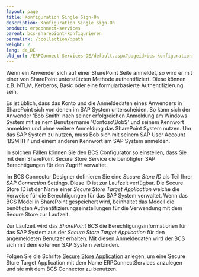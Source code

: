 ```yaml
---
layout: page
title: Konfiguration Single Sign-On
description: Konfiguration Single Sign-On
product: erpconnect-services
parent: bcs-sharepiont-konfigurieren
permalink: /:collection/:path
weight: 2
lang: de_DE
old_url: /ERPConnect-Services-DE/default.aspx?pageid=bcs-konfiguration-single-sign-on
---
```


Wenn ein Anwender sich auf einer SharePoint Seite anmeldet, so wird er mit einer von SharePoint unterstützten Methode authentifiziert. Diese können z.B. NTLM, Kerberos, Basic oder eine formularbasierte Authentifizierung sein.

Es ist üblich, dass das Konto und die Anmeldedaten eines Anwenders in SharePoint sich von denen im SAP System unterscheiden. So  kann sich der Anwender 'Bob Smith' nach seiner erfolgreichen Anmeldung am Windows System mit seinem Benutzername 'Contoso\BobS' und seinem Kennwort anmelden und ohne weitere Anmeldung das SharePoint System nutzen. Um das SAP System zu nutzen, muss Bob sich mit seinem SAP User Account 'BSMITH' und einem anderen Kennwort am SAP System anmelden. 

In solchen Fällen können Sie den BCS Configurator so einstellen, dass Sie mit dem SharePoint Secure Store Service die benötigten SAP Berechtigungen für den Zugriff verwaltet.

Im BCS Connector Designer definieren Sie eine *Secure Store ID* als Teil Ihrer *SAP Connection* Settings. Diese ID ist zur Laufzeit verfügbar. Die Secure Store ID ist der Name einer *Secure Store Target Application* welche die Verweise für die Berechtigungen für das SAP System verwaltet. Wenn das BCS Model in SharePoint gespeichert wird, beinhaltet das Modell die benötigten Authentifizierungseinstellungen für die Verwendung mit dem Secure Store zur Laufzeit.

Zur Laufzeit wird das *SharePoint BCS* die Berechtigungsinformationen für das SAP System aus der *Secure Store Target Application* für den angemeldeten Benutzer erhalten. Mit diesen Anmeldedaten wird der BCS sich mit dem externen SAP System verbinden.

Folgen Sie die Schritte [Secure Store Application](../..//ecs-runtime/ecs-konfiguration/ecs-secure-store-application-anlegen) anlegen, um eine Secure Store Target Application mit dem Name ERPConnectServices anzulegen und sie mit dem BCS Connector zu benutzen.